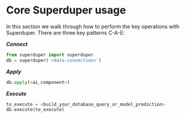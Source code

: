 # Core Superduper usage

In this section we walk through how to perform the key operations with Superduper.
There are three key patterns C-A-E:

***Connect***

```python
from superduper import superduper
db = superduper('<data-connection>')
```

***Apply***

```python
db.apply(<ai_component>)
```

***Execute***

```python
to_execute = <build_your_database_query_or_model_prediction>
db.execute(to_execute)
```
